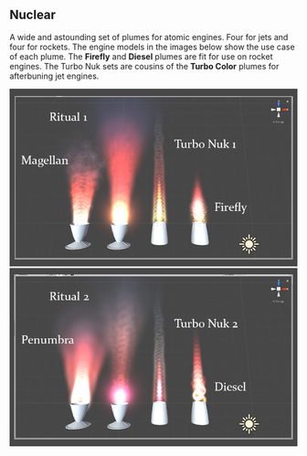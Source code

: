 ## Nuclear
A wide and astounding set of plumes for atomic engines. Four for jets and four for rockets. The engine models in the images below show the use case of each plume. The **Firefly** and **Diesel** plumes are fit for use on rocket engines. The Turbo Nuk sets are cousins of the **Turbo Color** plumes for afterbuning jet engines.
 
![Nukes 1](https://raw.githubusercontent.com/JadeOfMaar/PlumeParty/master/Engines/Nuclear/Nukes1.jpg)
![Nukes 2](https://raw.githubusercontent.com/JadeOfMaar/PlumeParty/master/Engines/Nuclear/Nukes2.jpg)
